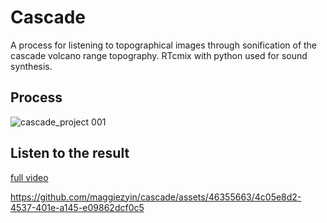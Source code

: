 # Cascade
A process for listening to topographical images through sonification of the cascade volcano range topography. 
RTcmix with python used for sound synthesis. 

## Process
![cascade_project 001](https://github.com/maggiezyin/cascade/assets/46355663/6ffd7e1c-f06f-4ee5-8996-7f08cbe3b71a)

## Listen to the result
[full video](https://vimeo.com/928251745?)

https://github.com/maggiezyin/cascade/assets/46355663/4c05e8d2-4537-401e-a145-e09862dcf0c5


